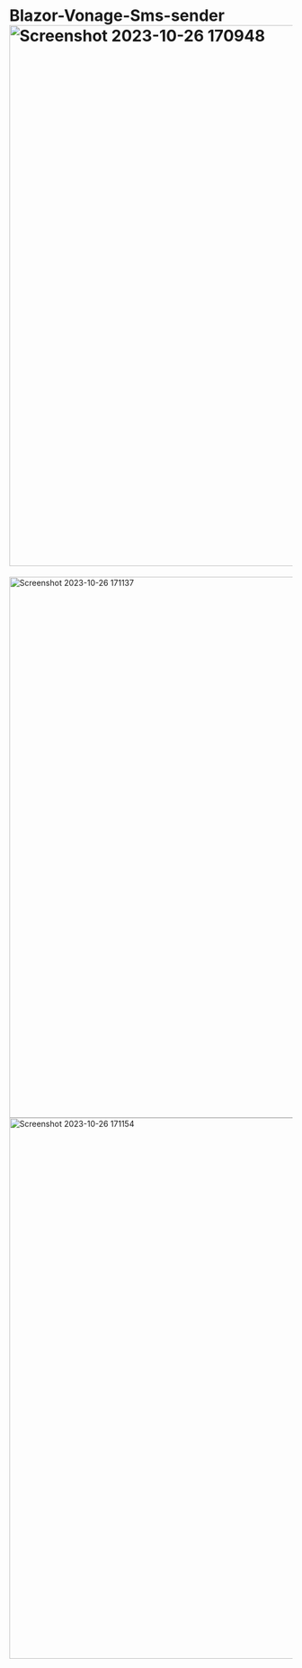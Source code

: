 # Blazor-Vonage-Sms-sender<img width="960" alt="Screenshot 2023-10-26 170948" src="https://github.com/nicolasmahlangu75/Blazor-Vonage-Sms-sender/assets/58954633/1db436c3-801e-44dd-8957-8ff75240a7f9">
<img width="960" alt="Screenshot 2023-10-26 171137" src="https://github.com/nicolasmahlangu75/Blazor-Vonage-Sms-sender/assets/58954633/52527e73-6fa9-4a91-8496-aa2ba1cff1b3">
<img width="960" alt="Screenshot 2023-10-26 171154" src="https://github.com/nicolasmahlangu75/Blazor-Vonage-Sms-sender/assets/58954633/9c9bd06c-b0c4-481a-b26b-39b9cab802ed">
